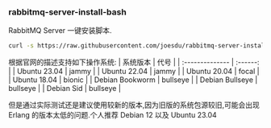 ### rabbitmq-server-install-bash

RabbitMQ Server 一键安装脚本.

```bash
curl -s https://raw.githubusercontent.com/joesdu/rabbitmq-server-install-bash/main/install.sh | sudo bash
```

根据官网的描述支持如下操作系统:
| 系统版本 | 代号 |
| :-------------- | :------: |
| Ubuntu 23.04 | jammy |
| Ubuntu 22.04 | jammy |
| Ubuntu 20.04 | focal |
| Ubuntu 18.04 | bionic |
| Debian Bookworm | bullseye |
| Debian Bullseye | bullseye |
| Debian Sid | bullseye |

但是通过实际测试还是建议使用较新的版本,因为旧版的系统包源较旧,可能会出现 Erlang 的版本太低的问题.个人推荐 Debian 12 以及 Ubuntu 23.04
